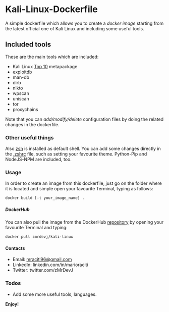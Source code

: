 # Kali-Linux-Dockerfile
A simple dockerfile which allows you to create a _docker image_ starting from the latest official one of Kali Linux and including some useful tools.

## Included tools
These are the main tools which are included:

- Kali Linux [Top 10](https://tools.kali.org/kali-metapackages) metapackage
- exploitdb
- man-db
- dirb
- nikto
- wpscan
- uniscan
- tor
- proxychains

Note that you can _add/modify/delete_ configuration files by doing the related changes in the dockerfile.

### Other useful things

Also [zsh](https://github.com/robbyrussell/oh-my-zsh/wiki/Installing-ZSH) is installed as default shell. You can add some changes directly in the [.zshrc](https://github.com/zMrDevJ/Kali-Linux-Dockerfile/blob/master/config/.zshrc) file, such as setting your favourite theme.
Python-Pip and NodeJS-NPM are included, too.

### Usage

In order to create an image from this dockerfile, just go on the folder where it is located and simple open your favourite Terminal, typing as follows:

```sh
docker build [-t your_image_name] .
```

##### DockerHub

You can also pull the image from the DockerHub [repository](https://cloud.docker.com/u/zmrdevj/repository/docker/zmrdevj/kali-linux) by opening your favourite Terminal and typing:

```sh
docker pull zmrdevj/kali-linux
```
####

#### Contacts

- Email: mraciti96@gmail.com
- LinkedIn: linkedin.com/in/marioraciti
- Twitter: twitter.com/zMrDevJ

### Todos

- Add some more useful tools, languages.

**Enjoy!**
